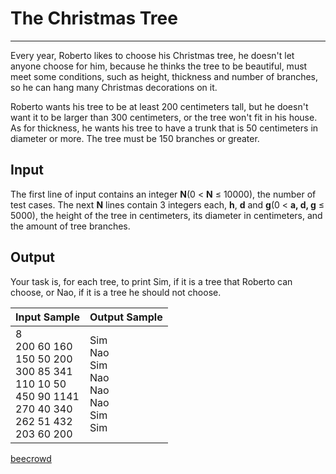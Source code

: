 # The Christmas Tree

---

Every year, Roberto likes to choose his Christmas tree, he doesn't let anyone choose for him, because he thinks the tree to be beautiful, must meet some conditions, such as height, thickness and number of branches, so he can hang many Christmas decorations on it.

Roberto wants his tree to be at least 200 centimeters tall, but he doesn't want it to be larger than 300 centimeters, or the tree won't fit in his house. As for thickness, he wants his tree to have a trunk that is 50 centimeters in diameter or more. The tree must be 150 branches or greater.

## Input

The first line of input contains an integer **N**(0 < **N** ≤ 10000), the number of test cases. The next **N** lines contain 3 integers each, **h**, **d** and **g**(0 < **a, d, g** ≤ 5000), the height of the tree in centimeters, its diameter in centimeters, and the amount of tree branches.

## Output

Your task is, for each tree, to print Sim, if it is a tree that Roberto can choose, or Nao, if it is a tree he should not choose.

| Input Sample                                                                                                                      | Output Sample                                                      |
| --------------------------------------------------------------------------------------------------------------------------------- | ------------------------------------------------------------------ |
| 8 <br/>200 60 160 <br/>150 50 200 <br/>300 85 341 <br/>110 10 50 <br/>450 90 1141 <br/>270 40 340 <br/>262 51 432<br/> 203 60 200 | Sim <br/>Nao <br/>Sim<br/> Nao <br/>Nao <br/>Nao <br/>Sim <br/>Sim |

[beecrowd](https://www.beecrowd.com.br/judge/en/problems/view/3040)
